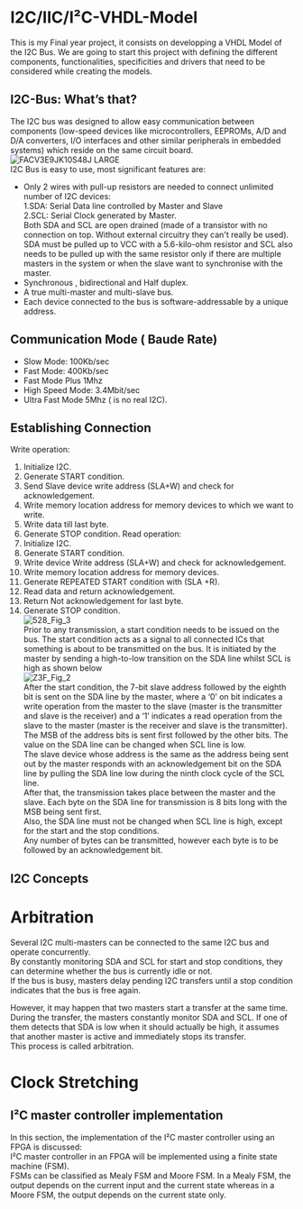 # I2C/IIC/I²C-VHDL-Model
This is my Final year project, it consists on developping a VHDL Model of the I2C Bus.
We are going to start this project with defining the different components, functionalities, specificities and drivers that need to be considered while creating the models.
## I2C-Bus: What’s that?
The I2C bus was designed to allow easy communication between components (low-speed devices like microcontrollers, EEPROMs, A/D and D/A converters, I/O interfaces and other similar peripherals in embedded systems) which reside on the same circuit board.  
![FACV3E9JK10S48J LARGE](https://user-images.githubusercontent.com/35849581/69913430-6ac55080-1440-11ea-91ee-bdce19c7cfd2.jpg)  
I2C Bus is easy to use, most significant features are:  
 * Only 2 wires with pull-up resistors are needed to connect unlimited number of I2C devices:  
      1.SDA: Serial Data line controlled by Master and Slave  
      2.SCL: Serial Clock generated by Master.  
      Both SDA and SCL are open drained (made of a transistor with no connection on top. Without external circuitry they can't really be         used).
      SDA must be pulled up to VCC with a 5.6-kilo-ohm resistor and SCL also needs to be pulled up with the same resistor only if there         are multiple masters in the system or when the slave want to synchronise with the master.
 * Synchronous , bidirectional and Half duplex.
 * A true multi-master and multi-slave bus.  
 * Each device connected to the bus is software-addressable by a unique address.    
 ## Communication Mode ( Baude Rate)  
  * Slow Mode: 100Kb/sec  
  * Fast Mode: 400Kb/sec  
  * Fast Mode Plus 1Mhz 
  * High Speed Mode: 3.4Mbit/sec   
  * Ultra Fast Mode 5Mhz ( is no real I2C).  
 ## Establishing Connection
 Write operation:  
1. Initialize I2C.
2. Generate START condition.
3. Send Slave device write address (SLA+W) and check for acknowledgement.
4. Write memory location address for memory devices to which we want to write.
5. Write data till last byte.
6. Generate STOP condition.
Read operation:  
1. Initialize I2C.
2. Generate START condition.
3. Write device Write address (SLA+W) and check for acknowledgement.
4. Write memory location address for memory devices.
5. Generate REPEATED START condition with (SLA +R).
6. Read data and return acknowledgement.
7. Return Not acknowledgement for last byte.
8. Generate STOP condition.  
![528_Fig_3](https://user-images.githubusercontent.com/35849581/70900258-1fdf3780-2001-11ea-92c5-db26d3b7b671.jpg)  
Prior to any transmission, a start condition needs to be issued on the bus. The start condition acts as a signal to all connected ICs that something is about to be transmitted on the bus. It is initiated by the master by sending a high-to-low transition on the SDA line whilst SCL is high as shown below  
![Z3F_Fig_2](https://user-images.githubusercontent.com/35849581/70900898-6aad7f00-2002-11ea-9c9c-6cc36bed86d1.jpg)  
After the start condition, the 7-bit slave address followed by the eighth bit is sent on the SDA line by the master, where a ‘0’ on bit indicates a write operation from the master to the slave (master is the transmitter and slave is the receiver) and a ‘1’ indicates a read operation from the slave to the master (master is the receiver and slave is the transmitter).  
The MSB of the address bits is sent first followed by the other bits. The value on the SDA line can be changed when SCL line is low.    
The slave device whose address is the same as the address being sent out by the master responds with an acknowledgement bit on the SDA line by pulling the SDA line low during the ninth clock cycle of the SCL line.  
After that, the transmission takes place between the master and the slave. Each byte on the SDA line for transmission is 8 bits long with the MSB being sent first.  
Also, the SDA line must not be changed when SCL line is high, except for the start and the stop conditions.  
Any number of bytes can be transmitted, however each byte is to be followed by an acknowledgement bit.   
## I2C Concepts
# Arbitration  
Several I2C multi-masters can be connected to the same I2C bus and operate concurrently.  
By constantly monitoring SDA and SCL for start and stop conditions, they can determine whether the bus is currently idle or not.  
If the bus is busy, masters delay pending I2C transfers until a stop condition indicates that the bus is free again.  

However, it may happen that two masters start a transfer at the same time. During the transfer, the masters constantly monitor SDA and SCL. If one of them detects that SDA is low when it should actually be high, it assumes that another master is active and immediately stops its transfer.  
This process is called arbitration.
# Clock Stretching


## I²C master controller implementation
In this section, the implementation of the I²C master controller using an FPGA is discussed:  
I²C master controller in an FPGA will be implemented using a finite state machine (FSM).  
 FSMs can be classified as Mealy FSM and Moore FSM. In a Mealy FSM, the output depends on the current input and the current state  whereas in a Moore FSM, the output depends on the current state only.  
 


